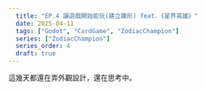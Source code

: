 ```yaml
---
  title: "EP.4 讓遊戲開始能玩(建立雛形) feat.《星界英雄》"
  date: 2025-04-11
  tags: ["Godot", "CardGame", "ZodiacChampion"]
  series: ["ZodiacChampion"]
  series_order: 4
  draft: true
---
```


這幾天都還在弄外觀設計，還在思考中。
